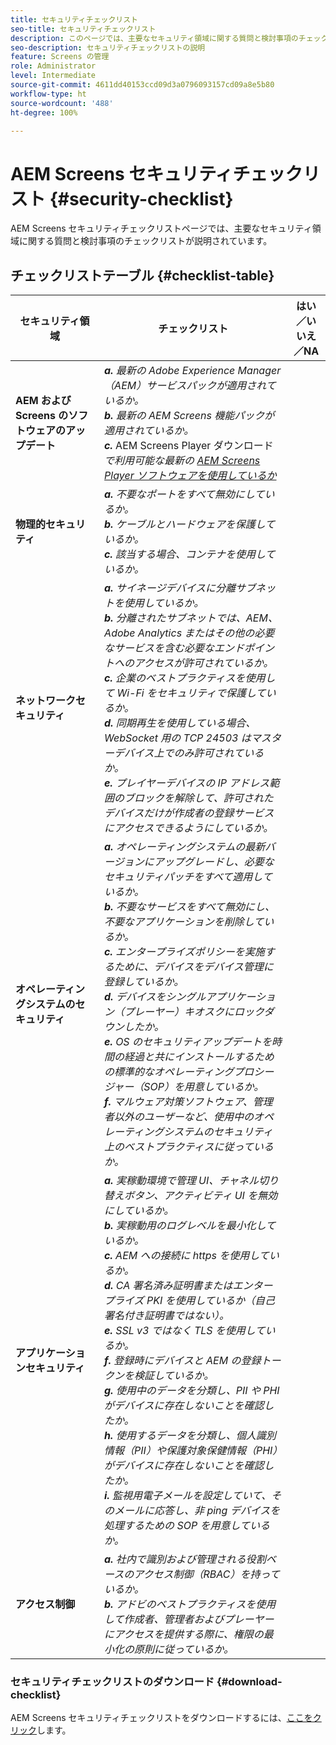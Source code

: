 ```yaml
---
title: セキュリティチェックリスト
seo-title: セキュリティチェックリスト
description: このページでは、主要なセキュリティ領域に関する質問と検討事項のチェックリストが説明されています。
seo-description: セキュリティチェックリストの説明
feature: Screens の管理
role: Administrator
level: Intermediate
source-git-commit: 4611dd40153ccd09d3a0796093157cd09a8e5b80
workflow-type: ht
source-wordcount: '488'
ht-degree: 100%

---
```



# AEM Screens セキュリティチェックリスト {#security-checklist}

AEM Screens セキュリティチェックリストページでは、主要なセキュリティ領域に関する質問と検討事項のチェックリストが説明されています。

## チェックリストテーブル {#checklist-table}

| **セキュリティ領域** | **チェックリスト** | **はい／いいえ／NA** |
|---|---|---|
| **AEM および Screens のソフトウェアのアップデート** | ***a.*** *最新の Adobe Experience Manager（AEM）サービスパックが適用されているか。* <br>***b.*** *最新の AEM Screens 機能パックが適用されているか。* <br>***c.*** AEM Screens Player ダウンロード&#x200B;*で利用可能な最新の [AEM Screens Player ソフトウェアを使用しているか](https://download.macromedia.com/screens/)* |
| **物理的セキュリティ** | ***a.*** *不要なポートをすべて無効にしているか。* <br>***b.*** *ケーブルとハードウェアを保護しているか。* <br>***c.*** *該当する場合、コンテナを使用しているか。* |
| **ネットワークセキュリティ** | ***a.*** *サイネージデバイスに分離サブネットを使用しているか。* <br>***b.*** *分離されたサブネットでは、AEM、Adobe Analytics またはその他の必要なサービスを含む必要なエンドポイントへのアクセスが許可されているか。* <br>***c.*** *企業のベストプラクティスを使用して Wi-Fi をセキュリティで保護しているか。* <br>***d.*** *同期再生を使用している場合、WebSocket 用の TCP 24503 はマスターデバイス上でのみ許可されているか。* <br>***e.*** *プレイヤーデバイスの IP アドレス範囲のブロックを解除して、許可されたデバイスだけが作成者の登録サービスにアクセスできるようにしているか。* |
| **オペレーティングシステムのセキュリティ** | ***a.*** *オペレーティングシステムの最新バージョンにアップグレードし、必要なセキュリティパッチをすべて適用しているか。* <br>***b.*** *不要なサービスをすべて無効にし、不要なアプリケーションを削除しているか。* <br>***c.*** *エンタープライズポリシーを実施するために、デバイスをデバイス管理に登録しているか。* <br>***d.*** *デバイスをシングルアプリケーション（プレーヤー）キオスクにロックダウンしたか。* <br>***e.*** *OS のセキュリティアップデートを時間の経過と共にインストールするための標準的なオペレーティングプロシージャー（SOP）を用意しているか。*<br>***f.*** *マルウェア対策ソフトウェア、管理者以外のユーザーなど、使用中のオペレーティングシステムのセキュリティ上のベストプラクティスに従っているか。* |
| **アプリケーションセキュリティ** | ***a.*** *実稼動環境で管理 UI、チャネル切り替えボタン、アクティビティ UI を無効にしているか。* <br>***b.*** *実稼動用のログレベルを最小化しているか。* <br>***c.*** *AEM への接続に https を使用しているか。* <br>***d.*** *CA 署名済み証明書またはエンタープライズ PKI を使用しているか（自己署名付き証明書ではない）。*<br>***e.*** *SSL v3 ではなく TLS を使用しているか。*<br>***f.*** *登録時にデバイスと AEM の登録トークンを検証しているか。*<br> ***g.*** *使用中のデータを分類し、PII や PHI がデバイスに存在しないことを確認したか。*<br> ***h.*** *使用するデータを分類し、個人識別情報（PII）や保護対象保健情報（PHI）がデバイスに存在しないことを確認したか。*<br> ***i.*** *監視用電子メールを設定していて、そのメールに応答し、非 ping デバイスを処理するための SOP を用意しているか。* |
| **アクセス制御** | ***a.*** *社内で識別および管理される役割ベースのアクセス制御（RBAC）を持っているか。* <br>***b.*** *アドビのベストプラクティスを使用して作成者、管理者およびプレーヤーにアクセスを提供する際に、権限の最小化の原則に従っているか。* |

### セキュリティチェックリストのダウンロード {#download-checklist}

AEM Screens セキュリティチェックリストをダウンロードするには、[ここをクリック](/help/user-guide/assets/AEMScreens-SecurityChecklist.pdf)します。